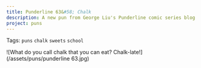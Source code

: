 ```yaml
---
title: Punderline 63&#58; Chalk
description: A new pun from George Liu's Punderline comic series blog
project: puns
---
```

Tags: `puns` `chalk` `sweets` `school`

![What do you call chalk that you can eat? Chalk-late!](/assets/puns/punderline 63.jpg)
